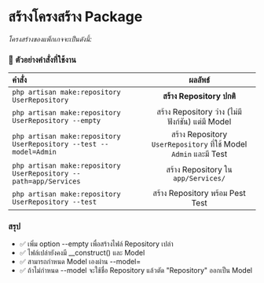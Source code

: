 # สร้างโครงสร้าง Package

*โครงสร้างของแพ็กเกจจะเป็นดังนี้:*


### 🚀 ตัวอย่างคำสั่งที่ใช้งาน

| คำสั่ง                                                                                       |                          ผลลัพธ์                          | 
|:---------------------------------------------------------------------------------------------|:---------------------------------------------------------:|
| `php artisan make:repository UserRepository `                                                |                 **สร้าง Repository ปกติ**                 |
| `php artisan make:repository UserRepository --empty `                                        |     สร้าง Repository ว่าง (ไม่มีฟังก์ชัน) แต่มี Model     |
| `php artisan make:repository UserRepository --test --model=Admin`                                                                                             |                             สร้าง Repository `UserRepository` ที่ใช้ Model `Admin` และมี Test                              |
|`php artisan make:repository UserRepository --path=app/Services`|สร้าง Repository ใน `app/Services/`|
|`php artisan make:repository UserRepository --test`|สร้าง Repository พร้อม Pest Test|

### สรุป

* ✅ เพิ่ม option --empty เพื่อสร้างไฟล์ Repository เปล่า
* ✅ ไฟล์เปล่ายังคงมี __construct() และ Model
* ✅ สามารถกำหนด Model เองผ่าน --model=
* ✅ ถ้าไม่กำหนด --model จะใช้ชื่อ Repository แล้วตัด "Repository" ออกเป็น Model